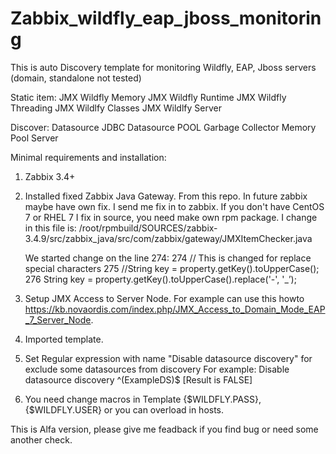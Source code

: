 # Zabbix_wildfly_eap_jboss_monitoring

This is auto Discovery template for monitoring Wildfly, EAP, Jboss servers (domain, standalone not tested)

Static item:
JMX Wildfly Memory
JMX Wildfly Runtime
JMX Wildfly Threading
JMX Wildlfy Classes
JMX Wildlfy Server

Discover:
Datasource JDBC
Datasource POOL
Garbage Collector
Memory Pool
Server

Minimal requirements and installation:
1) Zabbix 3.4+
2) Installed fixed Zabbix Java Gateway. From this repo. In future zabbix maybe have own fix. I send me fix in to zabbix.
	If you don't have CentOS 7 or RHEL 7 I fix in source, you need make own rpm package.
	I change in this file is: /root/rpmbuild/SOURCES/zabbix-3.4.9/src/zabbix_java/src/com/zabbix/gateway/JMXItemChecker.java
	
	We started change on the line 274:
	274                                 // This is changed for replace special characters
	275                                 //String key = property.getKey().toUpperCase();
	276                                 String key = property.getKey().toUpperCase().replace('-', '_’);
	
3) Setup JMX Access to Server Node. For example can use this howto https://kb.novaordis.com/index.php/JMX_Access_to_Domain_Mode_EAP_7_Server_Node.
4) Imported template.
5) Set Regular expression with name "Disable datasource discovery" for exclude some datasources from discovery For example: Disable datasource discovery ^(ExampleDS)$	[Result is FALSE]
6) You need change macros in Template {$WILDFLY.PASS}, {$WILDFLY.USER} or you can overload in hosts.

This is Alfa version, please give me feadback if you find bug or need some another check.
